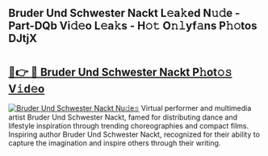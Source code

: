 ## Bruder Und Schwester Nackt L𝚎a𝚔ed N𝚞𝚍e - Part-DQb Vi𝚍𝚎o L𝚎a𝚔s - H𝚘𝚝 O𝚗𝚕yf𝚊ns P𝚑𝚘tos DJtjX

# <h2><a href="http://kfc0u2.oniu.top/?m=Bruder+Und+Schwester+Nackt">🔗👉 🔴 Bruder Und Schwester Nackt P𝚑ot𝚘𝚜 V𝚒d𝚎o</a></h2>

[![Bruder Und Schwester Nackt Nu𝚍e𝚜](https://i.imgur.com/0qMVB7G.gif)](http://kfc0u2.oniu.top/?m=Bruder+Und+Schwester+Nackt)
Virtual performer and multimedia artist Bruder Und Schwester Nackt, famed for distributing dance and lifestyle inspiration through trending choreographies and compact films. Inspiring author Bruder Und Schwester Nackt, recognized for their ability to capture the imagination and inspire others through their writing.  
